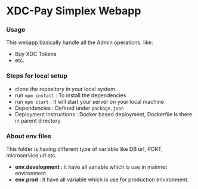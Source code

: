 # XDC-Pay Simplex Webapp #

### Usage ###

This webapp basically handle all the Admin operations.
like:
* Buy XDC Tokens
* etc.
### Steps for local setup ###

* clone the repository in your local system
* run `npm install` : To install the dependencies 
* run `npm start` : It will start your server on your local machine
* Dependencies : Defined under `package.json` 
* Deployment instructions : Docker based deployment, Dockerfile is there in parent directory

### About env files ###

This folder is having different type of variable like DB url, PORT, microservice url etc.
* **env.development** : it have all variable which is use in mainnet environment.
* **env.prod** : it have all variable which is use for production environment.



